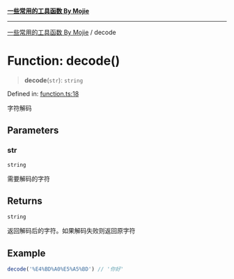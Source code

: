[**一些常用的工具函数 By Mojie**](../README.md)

***

[一些常用的工具函数 By Mojie](../globals.md) / decode

# Function: decode()

> **decode**(`str`): `string`

Defined in: [function.ts:18](https://github.com/mojiefong/utils/blob/8d43a08c9cee3486bdce98ae9522c4a66e3c2c71/src/function.ts#L18)

字符解码

## Parameters

### str

`string`

需要解码的字符

## Returns

`string`

返回解码后的字符。如果解码失败则返回原字符

## Example

``` typescript
decode('%E4%BD%A0%E5%A5%BD') // '你好'
```
